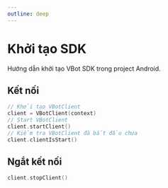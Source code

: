 ```yaml
---
outline: deep
---
```


# Khởi tạo SDK

Hướng dẫn khởi tạo VBot SDK trong project Android.

<script setup>
import GitHubButton from '../../../.vitepress//components/GitHubButton.vue'
</script>
<a href="https://github.com/quocdat1804/vbot-sdk-demo" target="_blank" style="text-decoration: none;">
<GitHubButton />
</a>

## Kết nối

```KOTLIN
// Khởi tạo VBotClient
client = VBotClient(context)
// Start VBotClient	
client.startClient()
// Kiểm tra VBotClient đã bắt đầu chưa
client.clientIsStart()		
```

## Ngắt kết nối

```KOTLIN
client.stopClient()			
 ```
